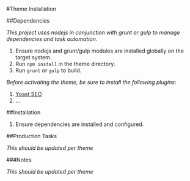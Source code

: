 #Theme Installation

##Dependencies

*This project uses nodejs in conjunction with grunt or gulp to manage dependencies and task automation.*

1.  Ensure nodejs and grunt/gulp modules are installed globally on the target system.
2.  Run `npm install` in the theme directory.
3.  Run `grunt` or `gulp` to build.

*Before activating the theme, be sure to install the following plugins:*

1.  [Yoast SEO](https://wordpress.org/plugins/wordpress-seo/)
2.  ...

##Installation

1.  Ensure dependencies are installed and configured.

##Production Tasks

*This should be updated per theme*

###Notes

*This should be updated per theme*